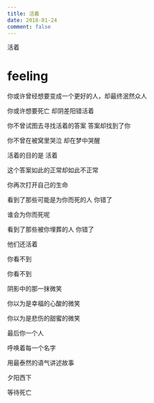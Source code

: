 ```yaml
---
title: 活着
date: 2018-01-24
comment: false
---
```


活着


# feeling

你或许曾经想要变成一个更好的人，却最终泯然众人

你或许想要死亡 却阴差阳错活着

你不曾试图去寻找活着的答案 答案却找到了你

你不曾在被窝里哭泣 却在梦中哭醒

活着的目的是 活着

这个答案如此的正常却如此不正常

你再次打开自己的生命

看到了那些可能是为你而死的人 你错了

谁会为你而死呢

看到了那些被你埋葬的人 你错了

他们还活着

你看不到

你看不到

阴影中的那一抹微笑

你以为是幸福的心酸的微笑

你以为是悲伤的甜蜜的微笑

最后你一个人

呼唤着每一个名字

用最泰然的语气讲述故事

夕阳西下

等待死亡